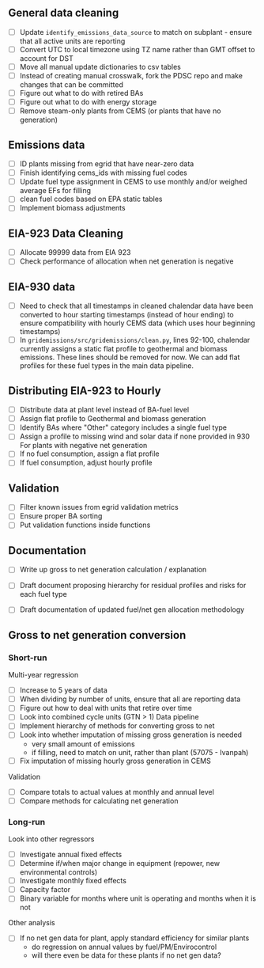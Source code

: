 
## General data cleaning
- [ ] Update `identify_emissions_data_source` to match on subplant - ensure that all active units are reporting
- [ ] Convert UTC to local timezone using TZ name rather than GMT offset to account for DST
- [ ] Move all manual update dictionaries to csv tables
- [ ] Instead of creating manual crosswalk, fork the PDSC repo and make changes that can be committed
- [ ] Figure out what to do with retired BAs
- [ ] Figure out what to do with energy storage
- [ ] Remove steam-only plants from CEMS (or plants that have no generation)

## Emissions data
- [ ] ID plants missing from egrid that have near-zero data
- [ ] Finish identifying cems_ids with missing fuel codes
- [ ] Update fuel type assignment in CEMS to use monthly and/or weighed average EFs for filling
- [ ] clean fuel codes based on EPA static tables
- [ ] Implement biomass adjustments

## EIA-923 Data Cleaning
- [ ] Allocate 99999 data from EIA 923
- [ ] Check performance of allocation when net generation is negative

## EIA-930 data
- [ ] Need to check that all timestamps in cleaned chalendar data have been converted to hour starting timestamps (instead of hour ending) to ensure compatibility with hourly CEMS data (which uses hour beginning timestamps)
- [ ] In `gridemissions/src/gridemissions/clean.py`, lines 92-100, chalendar currently assigns a static flat profile to geothermal and biomass emissions. These lines should be removed for now. We can add flat profiles for these fuel types in the main data pipeline.

## Distributing EIA-923 to Hourly
- [ ] Distribute data at plant level instead of BA-fuel level
- [ ] Assign flat profile to Geothermal and biomass generation
- [ ] Identify BAs where "Other" category includes a single fuel type
- [ ] Assign a profile to missing wind and solar data if none provided in 930
For plants with negative net generation
 - [ ] If no fuel consumption, assign a flat profile
 - [ ] If fuel consumption, adjust hourly profile

## Validation
- [ ] Filter known issues from egrid validation metrics
- [ ] Ensure proper BA sorting
- [ ] Put validation functions inside functions

## Documentation
- [ ] Write up gross to net generation calculation / explanation
- [ ] Draft document proposing hierarchy for residual profiles and risks for each fuel type
- [ ] Draft documentation of updated fuel/net gen allocation methodology


## Gross to net generation conversion
### Short-run
Multi-year regression
- [ ] Increase to 5 years of data
- [ ] When dividing by number of units, ensure that all are reporting data
- [ ] Figure out how to deal with units that retire over time
- [ ] Look into combined cycle units (GTN > 1)
Data pipeline
- [ ] Implement hierarchy of methods for converting gross to net
- [ ] Look into whether imputation of missing gross generation is needed
   - very small amount of emissions
   - if filling, need to match on unit, rather than plant (57075 - Ivanpah)
- [ ] Fix imputation of missing hourly gross generation in CEMS

Validation
- [ ] Compare totals to actual values at monthly and annual level
- [ ] Compare methods for calculating net generation

### Long-run
Look into other regressors
- [ ] Investigate annual fixed effects
- [ ] Determine if/when major change in equipment (repower, new environmental controls)
- [ ] Investigate monthly fixed effects
- [ ] Capacity factor
- [ ] Binary variable for months where unit is operating and months when it is not

Other analysis
- [ ] If no net gen data for plant, apply standard efficiency for similar plants
   - do regression on annual values by fuel/PM/Envirocontrol
   - will there even be data for these plants if no net gen data?





